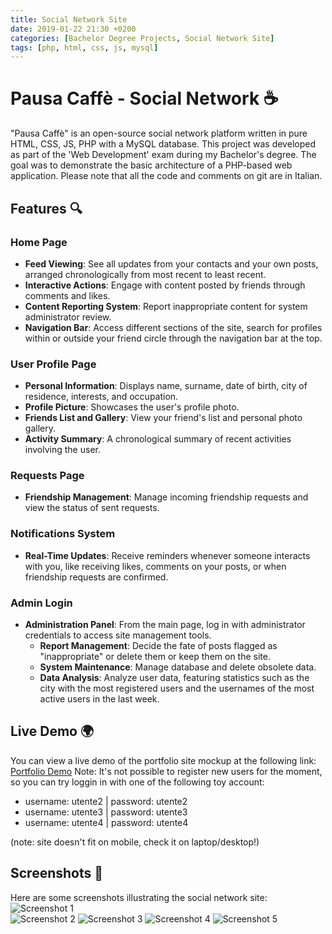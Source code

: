 ```yaml
---
title: Social Network Site
date: 2019-01-22 21:30 +0200
categories: [Bachelor Degree Projects, Social Network Site]
tags: [php, html, css, js, mysql]
---
```


# Pausa Caffè - Social Network ☕️
"Pausa Caffè" is an open-source social network platform written in pure HTML, CSS, JS, PHP with a MySQL database. This project was developed as part of the 'Web Development' exam during my Bachelor's degree. The goal was to demonstrate the basic architecture of a PHP-based web application. Please note that all the code and comments on git are in Italian.

## Features 🔍

### Home Page
- **Feed Viewing**: See all updates from your contacts and your own posts, arranged chronologically from most recent to least recent.
- **Interactive Actions**: Engage with content posted by friends through comments and likes.
- **Content Reporting System**: Report inappropriate content for system administrator review.
- **Navigation Bar**: Access different sections of the site, search for profiles within or outside your friend circle through the navigation bar at the top.

### User Profile Page
- **Personal Information**: Displays name, surname, date of birth, city of residence, interests, and occupation.
- **Profile Picture**: Showcases the user's profile photo.
- **Friends List and Gallery**: View your friend's list and personal photo gallery.
- **Activity Summary**: A chronological summary of recent activities involving the user.

### Requests Page
- **Friendship Management**: Manage incoming friendship requests and view the status of sent requests.

### Notifications System
- **Real-Time Updates**: Receive reminders whenever someone interacts with you, like receiving likes, comments on your posts, or when friendship requests are confirmed.

### Admin Login
- **Administration Panel**: From the main page, log in with administrator credentials to access site management tools.
  - **Report Management**: Decide the fate of posts flagged as "inappropriate" or delete them or keep them on the site.
  - **System Maintenance**: Manage database and delete obsolete data.
  - **Data Analysis**: Analyze user data, featuring statistics such as the city with the most registered users and the usernames of the most active users in the last week.

## Live Demo 🌍
You can view a live demo of the portfolio site mockup at the following link:
[Portfolio Demo](https://pausacaffesocial.altervista.org/index.php) 
Note: It's not possible to register new users for the moment, so you can try loggin in with one of the following toy account:
* username: utente2 | password: utente2
* username: utente3 | password: utente3 
* username: utente4 | password: utente4

(note: site doesn't fit on mobile, check it on laptop/desktop!) 

## Screenshots 📸
Here are some screenshots illustrating the social network site:
![Screenshot 1](https://camo.githubusercontent.com/ce0e6a51964cc10d826bfb9c225173c5c2354b50cfcd5c023dd28e5441780170/68747470733a2f2f692e6962622e636f2f567659717157352f7061757361312e706e67)  
![Screenshot 2](https://camo.githubusercontent.com/331ff2351d93cfddcdbfedf439047d28cd9eab068ad94f10c6003ba1bd54cf59/68747470733a2f2f692e6962622e636f2f666b44713439662f7061757361322e706e67)
![Screenshot 3](https://camo.githubusercontent.com/150f77b9f5052ee9040940f446c4cfb3534d3d6fe7bedfc25ac004093619fcac/68747470733a2f2f692e6962622e636f2f39774a523877532f7061757361332e706e67)
![Screenshot 4](https://camo.githubusercontent.com/e155b5bdb70f232e443eb794fcb6a21becd197c7e866380f57534d76ffaaa55b/68747470733a2f2f692e6962622e636f2f714a4d325953512f7061757361342e706e67)
![Screenshot 5](https://camo.githubusercontent.com/18755367448de2ff18d4bebc435021af08544b9180b8fe844e93706be9b09235/68747470733a2f2f692e6962622e636f2f37474e714d465a2f7061757361352e706e67)